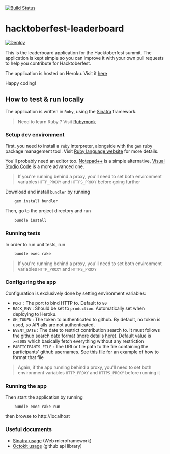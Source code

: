 [![Build Status](https://travis-ci.org/ourtigarage/hacktoberfest-leaderboard.svg?branch=master)](https://travis-ci.org/ourtigarage/hacktoberfest-leaderboard)

# hacktoberfest-leaderboard
[![Deploy](https://www.herokucdn.com/deploy/button.svg)](https://heroku.com/deploy?template=https://github.com/ourtigarage/hacktoberfest-leaderboard)

This is the leaderboard application for the Hacktoberfest summit.
The application is kept simple so you can improve it with your own pull requests to help you
contribute for Hacktoberfest.

The application is hosted on Heroku. Visit it [here](https://hacktoberfest-leaderboard.herokuapp.com/)

Happy coding!

## How to test & run locally
The application is written in `Ruby`, using the [Sinatra](http://www.sinatrarb.com/) framework.
> Need to learn Ruby ? Visit [Rubymonk](https://rubymonk.com/)
### Setup dev environment
First, you need to install a `ruby` interpreter, alongside with the `gem` ruby package management tool.
Visit [Ruby language website](https://www.ruby-lang.org) for more details.

You'll probably need an editor too. [Notepad++](https://notepad-plus-plus.org/) is a simple alternative, [Visual Studio Code](https://code.visualstudio.com/) is a more advanced one.

> If you're running behind a proxy, you'll need to set both environment variables `HTTP_PROXY` and `HTTPS_PROXY` before going further

Download and install `bundler` by running
```bash
    gem install bundler
```

Then, go to the project directory and run
```bash
    bundle install
```

### Running tests
In order to run unit tests, run
```bash
    bundle exec rake
```

> If you're running behind a proxy, you'll need to set both environment variables `HTTP_PROXY` and `HTTPS_PROXY`
### Configuring the app
Configuration is exclusively done by setting environment variables:
* `PORT` : The port to bind HTTP to. Default to `80`
* `RACK_ENV` : Should be set to `production`. Automatically set when deploying to Heroku.
* `GH_TOKEN` : The token to authenticated to github. By default, no token is used, so API alls are not authenticated.
* `EVENT_DATE` : The date to restrict contribution search to. It must follows the github search date format (more details [here](https://help.github.com/articles/understanding-the-search-syntax/#query-for-dates)). Default value is `>=2005` which basically fetch everything without any restriction
* `PARTICIPANTS_FILE` : The URI or file path to the file containing the participants' github usernames. See [this file](https://raw.githubusercontent.com/ourtigarage/hacktoberfest-leaderboard/master/tests/resources/participants.md) for an example of how to format that file

> Again, if the app running behind a proxy, you'll need to set both environment variables `HTTP_PROXY` and `HTTPS_PROXY` before running it

### Running the app
Then start the application by running
```bash
    bundle exec rake run
```
then browse to http://localhost


### Useful documents
* [Sinatra usage](http://www.sinatrarb.com/intro.html) (Web microframework)
* [Octokit usage](http://www.rubydoc.info/gems/octokit/) (github api library)